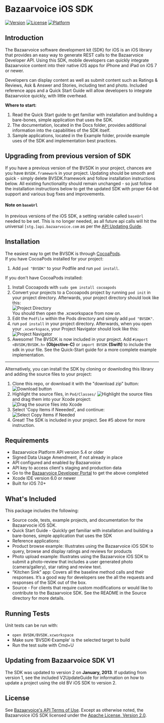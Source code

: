 # Bazaarvoice iOS SDK 
[![Version](https://img.shields.io/cocoapods/v/BVSDK.svg?style=flat)](http://cocoadocs.org/docsets/BVSDK)
[![License](https://img.shields.io/cocoapods/l/BVSDK.svg?style=flat)](http://cocoadocs.org/docsets/BVSDK)
[![Platform](https://img.shields.io/cocoapods/p/BVSDK.svg?style=flat)](http://cocoadocs.org/docsets/BVSDK)

## Introduction
The Bazaarvoice software development kit (SDK) for iOS is an iOS library that provides an easy way to generate REST calls to the Bazaarvoice Developer API. Using this SDK, mobile developers can quickly integrate Bazaarvoice content into their native iOS apps for iPhone and iPad on iOS 7 or newer.

Developers can display content as well as submit content such as Ratings & Reviews, Ask & Answer and Stories, including text and photo. Included reference apps and a Quick Start Guide will allow developers to integrate Bazaarvoice quickly, with little overhead.

**Where to start:**
1. Read the Quick Start guide to get familiar with installation and building a bare-bones, simple application that uses the SDK.  
2. The documentation, located in the Docs folder, provides additional information into the capabilities of the SDK itself.  
3. Sample applications, located in the Example folder, provide example uses of the SDK and implementation best practices.  

## Upgrading from previous version of SDK
If you have a previous version of the BVSDK in your project, chances are you have `BVSDK.framework` in your project. Updating should be smooth and quick - simply delete BVSDK.framework and follow installation instructions below. All existing functionality should remain unchanged - so just follow the installation instructions below to get the updated SDK with proper 64-bit support and various bug fixes and improvements.

#### Note on `baseUrl`

In previous versions of the iOS SDK, a setting variable called `baseUrl` needed to be set. This is no longer needed, as all future api calls will hit the universal `[stg.]api.bazaarvoice.com` as per the [API Updating Guide](https://developer.bazaarvoice.com/apis/conversations/upgrading/upgrade_guide).

## Installation

The easiest way to get the BVSDK is through [CocoaPods](http://cocoapods.org).  
If you have CocoaPods installed for your project:
1. Add `pod "BVSDK"` to your Podfile and run `pod install`. 

If you don't have CocoaPods installed:
1. Install Cocoapods with `sudo gem install cocoapods`
2. Convert your projects to a Cocoapods project by running `pod init` in your project directory. Afterwards, your project directory should look like this:  
![Project Directory](http://i.imgur.com/VL2SrBA.png)  
You should then open the .xcworkspace from now on.
3. Edit the `Podfile` within the Pods directory and simply add `pod "BVSDK"`.
4. run `pod install` in your project directory. Afterwards, when you open your `.xcworkspace`, your Project Navigator should look like this:  
![Project Navigator](http://i.imgur.com/1X24P4f.png)
5. Awesome! The BVSDK is now included in your project. Add `#import <BVSDK/BVSDK.h>` **(Objective-C)** or `import BVSDK` **(Swift)** to include the sdk in your file. See the Quick-Start guide for a more complete example implementation.
***  
Alternatively, you can install the SDK by cloning or downloding this library and adding the source files to your project:
1. Clone this repo, or download it with the "download zip" button:  
![Download button](http://i.imgur.com/q3HUYCY.png)
2. Highlight the source files, in `Pod/Classes/`
![Highlight the source files](http://i.imgur.com/BzE4GPa.png)  
and drag them into your Xcode project:  
![Drag the source files into Xcode](http://i.imgur.com/SrsR0UH.png)  
3. Select 'Copy Items if Neeeded', and continue:  
![Select Copy Items if Needed](http://i.imgur.com/e4K1FI8.png)
4. Great! The SDK is included in your project. See #5 above for more instruction.

## Requirements
* Bazaarvoice Platform API version 5.4 or older
* Signed Data Usage Amendment, if not already in place
* API configured and enabled by Bazaarvoice
* API key to access client's staging and production data
* Go to the [Bazaarvoice Developer Portal](http://developer.bazaarvoice.com) to get the above completed
* Xcode IDE version 6.0 or newer
* Built for iOS 7.0+

## What's Included
This package includes the following:

* Source code, tests, example projects, and documentation for the Bazaarvocie iOS SDK.  
* Quick Start Guide - Quickly get familiar with installation and building a bare-bones, simple application that uses the SDK
* Reference applications:
 * Product browse example: Illustrates using the Bazaarvoice iOS SDK to query, browse and display ratings and reviews for products
 * Photo upload example: Illustrates using the Bazaarvoice iOS SDK to submit a photo-review that includes a user generated photo (camera/gallery), star rating and review text.
 * “Kitchen Sink” app: Covers all the baseline method calls and their responses. It’s a good way for developers see the all the requests and responses of the SDK out of the box.
 * Source - For clients that require custom modifications or would like to contribute to the Bazaarvoice SDK.  See the README in the Source directory for more details.  

## Running Tests  
Unit tests can be run with:  
* `open BVSDK/BVSDK.xcworkspace`  
* Make sure 'BVSDK-Example' is the selected target to build  
* Run the test suite with Cmd+U  

## Updating from Bazaarvoice SDK V1
The SDK was updated to version 2 on **January, 2013**. If updating from version 1, see the included V2UpdateGuide for information on how to update a project using the old BV iOS SDK to version 2.

## License
See [Bazaarvoice's API Terms of Use](https://developer.bazaarvoice.com/legal/terms_of_use). Except as otherwise noted, the Bazaarvoice iOS SDK licensed under the [Apache License, Version 2.0](http://www.apache.org/licenses/LICENSE-2.0.html).
